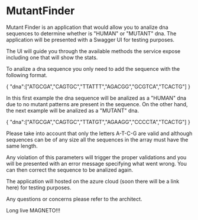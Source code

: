 # MutantFinder

Mutant Finder is an application that would allow you to analize dna sequences to determine whether is "HUMAN" or "MUTANT" dna. The application will be presented with a Swagger UI for testing purposes. 

The UI will guide you through the available methods the service expose including one that will show the stats.

To analize a dna sequence you only need to add the sequence with the following format.

{
    "dna":["ATGCGA","CAGTGC","TTATTT","AGACGG","GCGTCA","TCACTG"]
}

In this first example the dna sequence will be analized as a "HUMAN" dna due to no mutant patterns are present in the sequence.
On the other hand, the next example will be analized as a "MUTANT" dna.

{
    "dna":["ATGCGA","CAGTGC","TTATGT","AGAAGG","CCCCTA","TCACTG"]
}

Please take into account that only the letters A-T-C-G are valid and although sequences can be of any size all the sequences in the array must have the same length.

Any violation of this parameters will trigger the proper validations and you will be presented with an error message specifying what went wrong. You can then correct the sequence to be analized again.

The application will hosted on the azure cloud (soon there will be a link here) for testing purposes.

Any questions or concerns please refer to the architect.

Long live MAGNETO!!!


